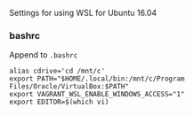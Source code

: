 Settings for using WSL for Ubuntu 16.04

### bashrc

Append to `.bashrc`

```
alias cdrive='cd /mnt/c'
export PATH="$HOME/.local/bin:/mnt/c/Program Files/Oracle/VirtualBox:$PATH"
export VAGRANT_WSL_ENABLE_WINDOWS_ACCESS="1"
export EDITOR=$(which vi)
```
